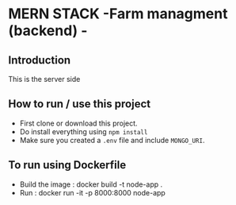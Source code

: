 # MERN STACK -Farm managment (backend) -

## Introduction

This is the server side 

## How to run / use this project

- First clone or download this project.
- Do install everything using `npm install`
- Make sure you created a `.env` file and include `MONGO_URI`.

## To run using Dockerfile
- Build the image : 
    docker build -t node-app .
- Run :
    docker run -it -p 8000:8000 node-app


